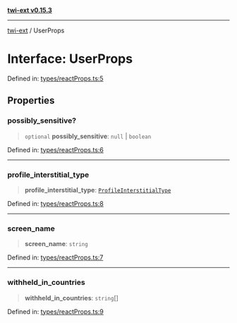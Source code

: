 [**twi-ext v0.15.3**](../README.md)

***

[twi-ext](../README.md) / UserProps

# Interface: UserProps

Defined in: [types/reactProps.ts:5](https://github.com/Robot-Inventor/twi-ext/blob/c7c5a9c194427db3fa539bce55edd3842efb96b5/src/types/reactProps.ts#L5)

## Properties

### possibly\_sensitive?

> `optional` **possibly\_sensitive**: `null` \| `boolean`

Defined in: [types/reactProps.ts:6](https://github.com/Robot-Inventor/twi-ext/blob/c7c5a9c194427db3fa539bce55edd3842efb96b5/src/types/reactProps.ts#L6)

***

### profile\_interstitial\_type

> **profile\_interstitial\_type**: [`ProfileInterstitialType`](../type-aliases/ProfileInterstitialType.md)

Defined in: [types/reactProps.ts:8](https://github.com/Robot-Inventor/twi-ext/blob/c7c5a9c194427db3fa539bce55edd3842efb96b5/src/types/reactProps.ts#L8)

***

### screen\_name

> **screen\_name**: `string`

Defined in: [types/reactProps.ts:7](https://github.com/Robot-Inventor/twi-ext/blob/c7c5a9c194427db3fa539bce55edd3842efb96b5/src/types/reactProps.ts#L7)

***

### withheld\_in\_countries

> **withheld\_in\_countries**: `string`[]

Defined in: [types/reactProps.ts:9](https://github.com/Robot-Inventor/twi-ext/blob/c7c5a9c194427db3fa539bce55edd3842efb96b5/src/types/reactProps.ts#L9)

